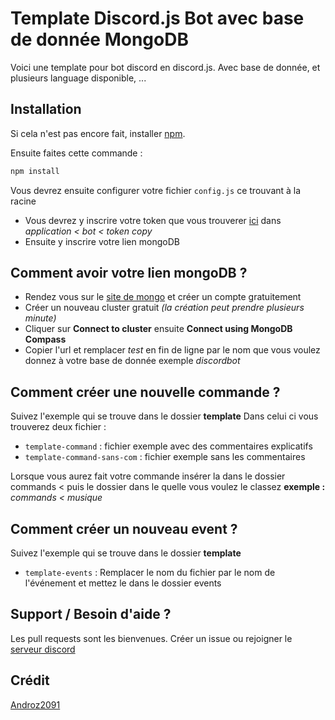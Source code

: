 # Template Discord.js Bot avec base de donnée MongoDB

Voici une template pour bot discord en discord.js. Avec base de donnée, et plusieurs language disponible, ...

## Installation

Si cela n'est pas encore fait, installer [npm](https://nodejs.org/fr/).

Ensuite faites cette commande :
```javascript
npm install
```
Vous devrez ensuite configurer votre fichier `config.js` ce trouvant à la racine
- Vous devrez y inscrire votre token que vous trouverer [ici](https://discord.com/developers/applications) dans *application < bot < token copy*
- Ensuite y inscrire votre lien mongoDB

## Comment avoir votre lien mongoDB ?

- Rendez vous sur le [site de mongo](https://www.mongodb.com/cloud/atlas) et créer un compte gratuitement
- Créer un nouveau cluster gratuit *(la création peut prendre plusieurs minute)*
- Cliquer sur **Connect to cluster** ensuite **Connect using MongoDB Compass**
- Copier l'url et remplacer *test* en fin de ligne par le nom que vous voulez donnez à votre base de donnée exemple *discordbot*

## Comment créer une nouvelle commande ?

Suivez l'exemple qui se trouve dans le dossier **template**
Dans celui ci vous trouverez deux fichier : 
- `template-command` : fichier exemple avec des commentaires explicatifs
- `template-command-sans-com` : fichier exemple sans les commentaires

Lorsque vous aurez fait votre commande insérer la dans le dossier commands < puis le dossier dans le quelle vous voulez le classez __exemple :__ *commands < musique*

## Comment créer un nouveau event ?

Suivez l'exemple qui se trouve dans le dossier **template**
- `template-events` : Remplacer le nom du fichier par le nom de l'événement et mettez le dans le dossier events

## Support / Besoin d'aide ?
Les pull requests sont les bienvenues. Créer un issue ou rejoigner le [serveur discord](https://discord.gg/QU5mKFC)

## Crédit
[Androz2091](https://github.com/Androz2091/Discbot.js)